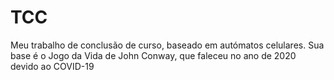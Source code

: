 # TCC

Meu trabalho de conclusão de curso, baseado em autómatos celulares.
Sua base é o Jogo da Vida de John Conway, que faleceu no ano de 2020 devido ao COVID-19
